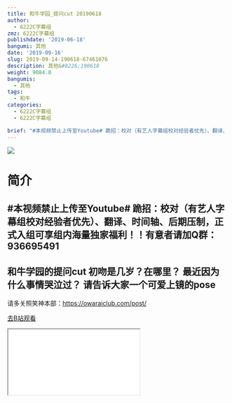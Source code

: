 ```yaml
---
title: 和牛学园_提问cut 20190618
author:
  - 6222C字幕组
zmz: 6222C字幕组
publishdate: '2019-06-18'
bangumi: 其他
date: '2019-09-16'
slug: 2019-09-14-190618-67461076
description: 其他&#8226;190618
weight: 9084.0
bangumis:
  - 其他
tags:
  - 和牛
categories:
  - 6222C字幕组
  - 6222C字幕组

brief: "#本视频禁止上传至Youtube# 跪招：校对（有艺人字幕组校对经验者优先）、翻译、时间轴、后期压制，正式入组可享组内海量独家福利！！有意者请加Q群：936695491 ---------------------- 和牛学园的提问cut 初吻是几岁？在哪里？ 最近因为什么事情哭泣过？ 请告诉大家一个可爱上镜的pose ----------------------- 请多关照笑神本部：https://owaraiclub.com/post/"
---
```

![](https://raw.githubusercontent.com/tcgriffith/owaraisite/master/static/tmpimg/c2650a6898b8183f4149c18898f474905f8fdb1a.jpg.480.jpg)
# 简介  
#本视频禁止上传至Youtube#
跪招：校对（有艺人字幕组校对经验者优先）、翻译、时间轴、后期压制，正式入组可享组内海量独家福利！！有意者请加Q群：936695491
----------------------
和牛学园的提问cut
初吻是几岁？在哪里？
最近因为什么事情哭泣过？
请告诉大家一个可爱上镜的pose
-----------------------
请多关照笑神本部：https://owaraiclub.com/post/  

[去B站观看](https://www.bilibili.com/video/av67461076/)
<div class ="resp-container"><iframe class="testiframe" src="//player.bilibili.com/player.html?aid=67461076"", scrolling="no", allowfullscreen="true" > </iframe></div> 
